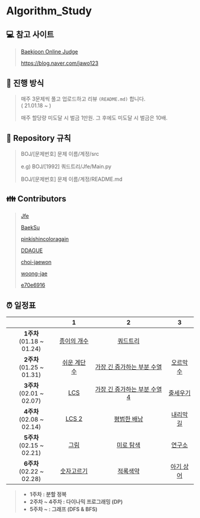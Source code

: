 # Algorithm_Study

## :computer: 참고 사이트
> [Baekjoon Online Judge](https://www.acmicpc.net/)
>
> https://blog.naver.com/jawo123

## :pushpin: 진행 방식
> 매주 3문제씩 풀고 업로드하고 리뷰 `(README.md)` 합니다.  
> ( 21.01.18 ~ )
>
> 매주 할당량 미도달 시 벌금 1만원. 그 후에도 미도달 시 벌금은 10배.

## :round_pushpin: Repository 규칙
> BOJ/[문제번호] 문제 이름/계정/src
> 
> e.g) BOJ/[1992] 쿼드트리/Jfe/Main.py
> 
> BOJ/[문제번호] 문제 이름/계정/README.md

## :family: Contributors
> [Jfe](https://github.com/Go-Jaecheol)
> 
> [BaekSu](https://github.com/SeongukBaek)
> 
> [pinkishincoloragain](https://github.com/pinkishincoloragain)
> 
> [DDAGUE](https://github.com/DDAGUE)
> 
> [choi-jaewon](https://github.com/choi-jaewon)
>
> [woong-jae](https://github.com/woong-jae)
> 
> [e70e6916](https://github.com/e70e6916)

## :alarm_clock: 일정표
||1|2|3|
|:---:|:---:|:---:|:---:|
|**1주차**<br> (01.18 ~ 01.24)|[종이의 개수](https://www.acmicpc.net/problem/1780)|[쿼드트리](https://www.acmicpc.net/problem/1992)||
|**2주차**<br> (01.25 ~ 01.31)|[쉬운 계단 수](https://www.acmicpc.net/problem/10844)|[가장 긴 증가하는 부분 수열](https://www.acmicpc.net/problem/11053)|[오르막 수](https://www.acmicpc.net/problem/11057)|
|**3주차**<br> (02.01 ~ 02.07)|[LCS](https://www.acmicpc.net/problem/9251)|[가장 긴 증가하는 부분 수열 4](https://www.acmicpc.net/problem/14002)|[줄세우기](https://www.acmicpc.net/problem/2631)|
|**4주차**<br> (02.08 ~ 02.14)|[LCS 2](https://www.acmicpc.net/problem/9252)|[평범한 배낭](https://www.acmicpc.net/problem/12865)|[내리막 길](https://www.acmicpc.net/problem/1520)|
|**5주차**<br> (02.15 ~ 02.21)|[그림](https://www.acmicpc.net/problem/1926)|[미로 탐색](https://www.acmicpc.net/problem/2178)|[연구소](https://www.acmicpc.net/problem/14502)|
|**6주차**<br> (02.22 ~ 02.28)|[숫자고르기](https://www.acmicpc.net/problem/2668)|[적록색약](https://www.acmicpc.net/problem/10026)|[아기 상어](https://www.acmicpc.net/problem/16236)|

> - **1주차 : 분할 정복**  
> - **2주차 ~ 4주차 : 다이나믹 프로그래밍 (DP)**  
> - **5주차 ~ : 그래프 (DFS & BFS)**  
